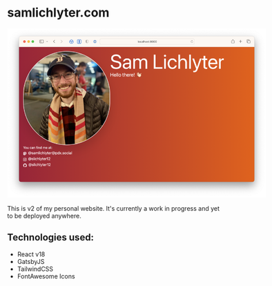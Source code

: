 # samlichlyter.com

<img
  src="img/20221220-wip-home.png"
  alt="A screenshot of Sam's website as of Dec 20, 2022"
  style="max-width: 600px;"
/>

This is v2 of my personal website.
It's currently a work in progress and yet to be deployed anywhere.

## Technologies used:

- React v18
- GatsbyJS
- TailwindCSS
- FontAwesome Icons
